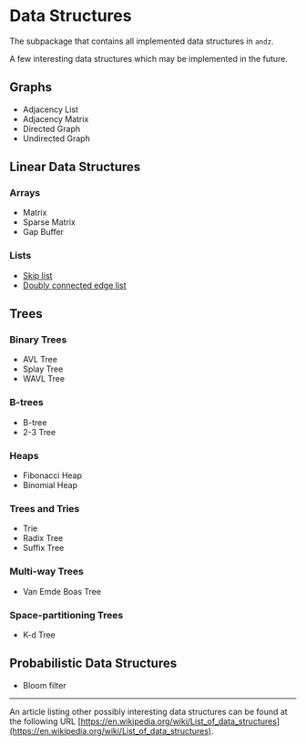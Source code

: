# Data Structures

The subpackage that contains all implemented data structures in `andz`.

A few interesting data structures which may be implemented in the future.

## Graphs

- Adjacency List
- Adjacency Matrix
- Directed Graph
- Undirected Graph

## Linear Data Structures

### Arrays

- Matrix
- Sparse Matrix
- Gap Buffer

### Lists

- [Skip list](https://brilliant.org/wiki/skip-lists/)
- [Doubly connected edge list](https://en.wikipedia.org/wiki/Doubly_connected_edge_list)

## Trees

### Binary Trees

- AVL Tree
- Splay Tree
- WAVL Tree

### B-trees

- B-tree
- 2-3 Tree

### Heaps

- Fibonacci Heap
- Binomial Heap

### Trees and Tries

- Trie
- Radix Tree
- Suffix Tree

### Multi-way Trees

- Van Emde Boas Tree

### Space-partitioning Trees

- K-d Tree

## Probabilistic Data Structures

- Bloom filter

---

An article listing other possibly interesting data structures can be found at the 
following URL [https://en.wikipedia.org/wiki/List_of_data_structures](https://en.wikipedia.org/wiki/List_of_data_structures).